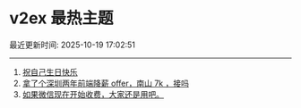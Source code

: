 # v2ex 最热主题

最近更新时间: 2025-10-19 17:02:51

--- 
1. [祝自己生日快乐](https://www.v2ex.com/t/1166702) 
2. [拿了个深圳两年前端降薪 offer，南山 7k ，接吗](https://www.v2ex.com/t/1166704) 
3. [如果微信现在开始收费，大家还是用吧。](https://www.v2ex.com/t/1166724) 
